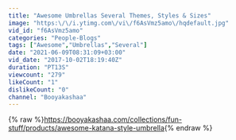 ```yaml
---
title: "Awesome Umbrellas Several Themes, Styles & Sizes"
image: "https:\/\/i.ytimg.com\/vi\/f6AsVmz5amo\/hqdefault.jpg"
vid_id: "f6AsVmz5amo"
categories: "People-Blogs"
tags: ["Awesome","Umbrellas","Several"]
date: "2021-06-09T08:31:09+03:00"
vid_date: "2017-10-02T18:19:40Z"
duration: "PT13S"
viewcount: "279"
likeCount: "1"
dislikeCount: "0"
channel: "Booyakashaa"
---
```

{% raw %}<a rel="nofollow" target="blank" href="https://booyakashaa.com/collections/fun-stuff/products/awesome-katana-style-umbrella">https://booyakashaa.com/collections/fun-stuff/products/awesome-katana-style-umbrella</a>{% endraw %}
